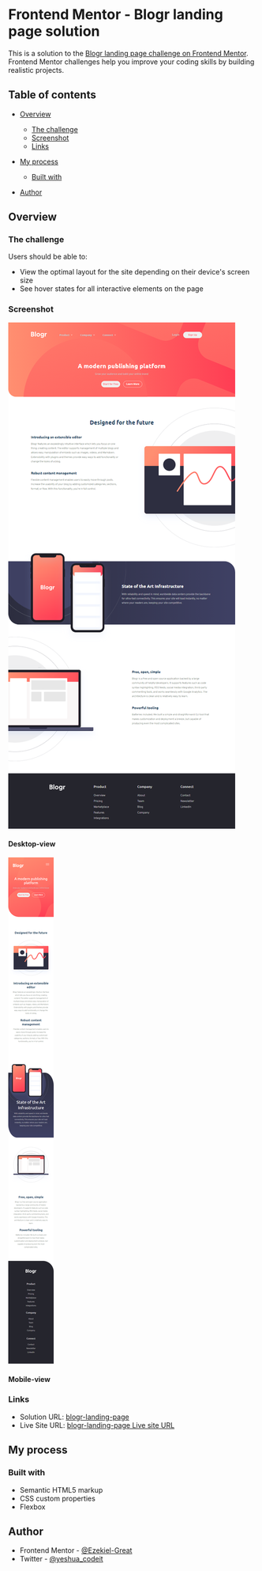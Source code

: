 # Frontend Mentor - Blogr landing page solution

This is a solution to the [Blogr landing page challenge on Frontend Mentor](https://www.frontendmentor.io/challenges/blogr-landing-page-EX2RLAApP). Frontend Mentor challenges help you improve your coding skills by building realistic projects. 

## Table of contents

- [Overview](#overview)
  - [The challenge](#the-challenge)
  - [Screenshot](#screenshot)
  - [Links](#links)
- [My process](#my-process)
  - [Built with](#built-with)
 
- [Author](#author)


## Overview

### The challenge

Users should be able to:

- View the optimal layout for the site depending on their device's screen size
- See hover states for all interactive elements on the page

### Screenshot
![Alt text](images/blogr-landing-page_desktop-view.png)
#### Desktop-view
![Alt text](images/blogr-landing-page_mobile-view.png)
#### Mobile-view
### Links

- Solution URL: [blogr-landing-page](https://github.com/Ezekiel-Great/bblogr-landing-page)
- Live Site URL: [blogr-landing-page Live site URL](https://your-live-site-url.com)


## My process

### Built with

- Semantic HTML5 markup
- CSS custom properties
- Flexbox


## Author

- Frontend Mentor - [@Ezekiel-Great](https://www.frontendmentor.io/profile/Ezekiel-Great)
- Twitter - [@yeshua_codeit](https://www.twitter.com/yeshua_codeit )
